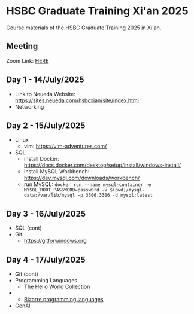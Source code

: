 # HSBC Graduate Training Xi'an 2025
Course materials of the HSBC Graduate Training 2025 in Xi'an.

## Meeting
Zoom Link: [HERE](https://us06web.zoom.us/j/81546421422?pwd=xsvsSIPUb8nylo6rT9xOkaOvH0SeCW.1)

## Day 1 - 14/July/2025
- Link to Neueda Website: https://sites.neueda.com/hsbcxian/site/index.html
- Networking

## Day 2 - 15/July/2025
- Linux
  - vim: https://vim-adventures.com/
- SQL
  - install Docker: https://docs.docker.com/desktop/setup/install/windows-install/
  - install MySQL Workbench: https://dev.mysql.com/downloads/workbench/
  - run MySQL: `docker run --name mysql-container -e MYSQL_ROOT_PASSWORD=passw0rd -v $(pwd)/mysql-data:/var/lib/mysql -p 3306:3306 -d mysql:latest`

## Day 3 - 16/July/2025
- SQL (cont)
- Git
  - https://gitforwindows.org

## Day 4 - 17/July/2025
- Git (cont)
- Programming Languages
  - [The Hello World Collection](http://helloworldcollection.de/)
- - [Bizarre programming languages](https://www.hongkiat.com/blog/bizarre-insane-programming-languages/)
- GenAI
